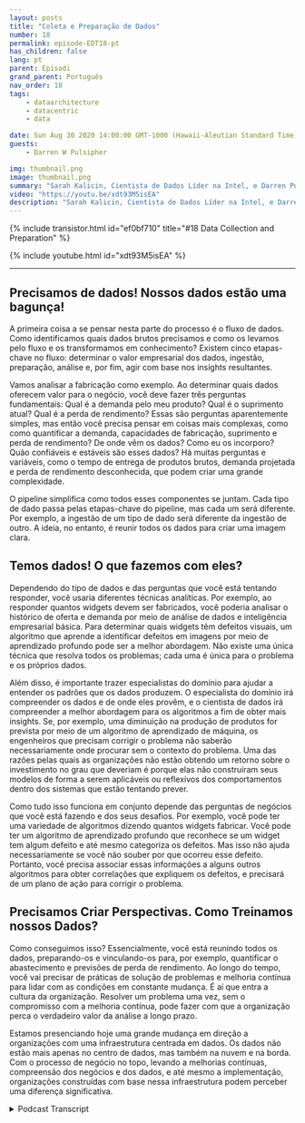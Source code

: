 ```yaml
---
layout: posts
title: "Coleta e Preparação de Dados"
number: 18
permalink: episode-EDT18-pt
has_children: false
lang: pt
parent: Episodi
grand_parent: Português
nav_order: 18
tags:
    - dataarchitecture
    - datacentric
    - data

date: Sun Aug 30 2020 14:00:00 GMT-1000 (Hawaii-Aleutian Standard Time)
guests:
    - Darren W Pulsipher

img: thumbnail.png
image: thumbnail.png
summary: "Sarah Kalicin, Cientista de Dados Líder na Intel, e Darren Pulsipher, Arquiteto Principal de Soluções, Setor Público da Intel, falam sobre o processo e os benefícios da coleta e preparação de dados para se tornar uma organização centrada em dados. Este é o segundo passo na jornada de se tornar uma organização centrada em dados."
video: "https://youtu.be/xdt93M5isEA"
description: "Sarah Kalicin, Cientista de Dados Líder na Intel, e Darren Pulsipher, Arquiteto Principal de Soluções, Setor Público da Intel, falam sobre o processo e os benefícios da coleta e preparação de dados para se tornar uma organização centrada em dados. Este é o segundo passo na jornada de se tornar uma organização centrada em dados."
---
```


<div>
{% include transistor.html id="ef0bf710" title="#18 Data Collection and Preparation" %}

{% include youtube.html id="xdt93M5isEA" %}
</div>

---

## Precisamos de dados! Nossos dados estão uma bagunça!

A primeira coisa a se pensar nesta parte do processo é o fluxo de dados. Como identificamos quais dados brutos precisamos e como os levamos pelo fluxo e os transformamos em conhecimento? Existem cinco etapas-chave no fluxo: determinar o valor empresarial dos dados, ingestão, preparação, análise e, por fim, agir com base nos insights resultantes.

Vamos analisar a fabricação como exemplo. Ao determinar quais dados oferecem valor para o negócio, você deve fazer três perguntas fundamentais: Qual é a demanda pelo meu produto? Qual é o suprimento atual? Qual é a perda de rendimento? Essas são perguntas aparentemente simples, mas então você precisa pensar em coisas mais complexas, como como quantificar a demanda, capacidades de fabricação, suprimento e perda de rendimento? De onde vêm os dados? Como eu os incorporo? Quão confiáveis e estáveis são esses dados? Há muitas perguntas e variáveis, como o tempo de entrega de produtos brutos, demanda projetada e perda de rendimento desconhecida, que podem criar uma grande complexidade.

O pipeline simplifica como todos esses componentes se juntam. Cada tipo de dado passa pelas etapas-chave do pipeline, mas cada um será diferente. Por exemplo, a ingestão de um tipo de dado será diferente da ingestão de outro. A ideia, no entanto, é reunir todos os dados para criar uma imagem clara.

## Temos dados! O que fazemos com eles?

Dependendo do tipo de dados e das perguntas que você está tentando responder, você usaria diferentes técnicas analíticas. Por exemplo, ao responder quantos widgets devem ser fabricados, você poderia analisar o histórico de oferta e demanda por meio de análise de dados e inteligência empresarial básica. Para determinar quais widgets têm defeitos visuais, um algoritmo que aprende a identificar defeitos em imagens por meio de aprendizado profundo pode ser a melhor abordagem. Não existe uma única técnica que resolva todos os problemas; cada uma é única para o problema e os próprios dados.

Além disso, é importante trazer especialistas do domínio para ajudar a entender os padrões que os dados produzem. O especialista do domínio irá compreender os dados e de onde eles provêm, e o cientista de dados irá compreender a melhor abordagem para os algoritmos a fim de obter mais insights. Se, por exemplo, uma diminuição na produção de produtos for prevista por meio de um algoritmo de aprendizado de máquina, os engenheiros que precisam corrigir o problema não saberão necessariamente onde procurar sem o contexto do problema. Uma das razões pelas quais as organizações não estão obtendo um retorno sobre o investimento no grau que deveriam é porque elas não construíram seus modelos de forma a serem aplicáveis ou reflexivos dos comportamentos dentro dos sistemas que estão tentando prever.

Como tudo isso funciona em conjunto depende das perguntas de negócios que você está fazendo e dos seus desafios. Por exemplo, você pode ter uma variedade de algoritmos dizendo quantos widgets fabricar. Você pode ter um algoritmo de aprendizado profundo que reconhece se um widget tem algum defeito e até mesmo categoriza os defeitos. Mas isso não ajuda necessariamente se você não souber por que ocorreu esse defeito. Portanto, você precisa associar essas informações a alguns outros algoritmos para obter correlações que expliquem os defeitos, e precisará de um plano de ação para corrigir o problema.

## Precisamos Criar Perspectivas. Como Treinamos nossos Dados?

Como conseguimos isso? Essencialmente, você está reunindo todos os dados, preparando-os e vinculando-os para, por exemplo, quantificar o abastecimento e previsões de perda de rendimento. Ao longo do tempo, você vai precisar de práticas de solução de problemas e melhoria contínua para lidar com as condições em constante mudança. É aí que entra a cultura da organização. Resolver um problema uma vez, sem o compromisso com a melhoria contínua, pode fazer com que a organização perca o verdadeiro valor da análise a longo prazo.

Estamos presenciando hoje uma grande mudança em direção a organizações com uma infraestrutura centrada em dados. Os dados não estão mais apenas no centro de dados, mas também na nuvem e na borda. Com o processo de negócio no topo, levando a melhorias contínuas, compreensão dos negócios e dos dados, e até mesmo a implementação, organizações construídas com base nessa infraestrutura podem perceber uma diferença significativa.



<details>
<summary> Podcast Transcript </summary>

<p></p>

</details>

